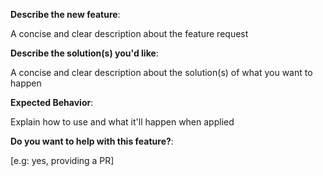 **Describe the new feature**: 

A concise and clear description about the feature request 

**Describe the solution(s) you'd like**:

A concise and clear description about the solution(s) of what you want to happen

**Expected Behavior**:

Explain how to use and what it'll happen when applied

**Do you want to help with this feature?**: 

[e.g: yes, providing a PR]